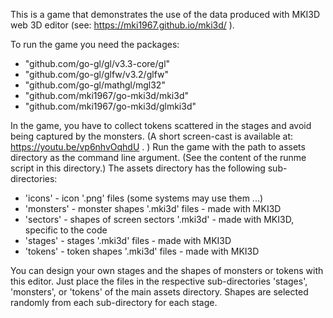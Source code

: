 This is a game that demonstrates the use of the data produced with MKI3D web 3D editor (see: https://mki1967.github.io/mki3d/ ).

To run the game you need the packages:
*	"github.com/go-gl/gl/v3.3-core/gl"
*	"github.com/go-gl/glfw/v3.2/glfw"
*	"github.com/go-gl/mathgl/mgl32"
*	"github.com/mki1967/go-mki3d/mki3d"
*	"github.com/mki1967/go-mki3d/glmki3d"

In the game, you have to collect tokens scattered in the stages and avoid being captured by the monsters.
(A short screen-cast is available at: https://youtu.be/vp6nhvOqhdU . )
Run the game with the path to assets directory as the command line argument.
(See the content of the runme script in this directory.)
The assets directory has the following sub-directories:

* 'icons' -  icon '.png' files (some systems may use them ...)
* 'monsters' - monster shapes '.mki3d' files - made with MKI3D
* 'sectors'  - shapes of screen sectors '.mki3d' - made with MKI3D, specific to the code 
* 'stages'  - stages '.mki3d' files - made with MKI3D
* 'tokens'  - token shapes '.mki3d' files - made with MKI3D

You can design your own stages and the shapes of monsters or tokens
with this editor.
Just place the files in the respective sub-directories
'stages', 'monsters', or 'tokens' of the main assets directory.
Shapes are selected randomly from each sub-directory for each stage.
